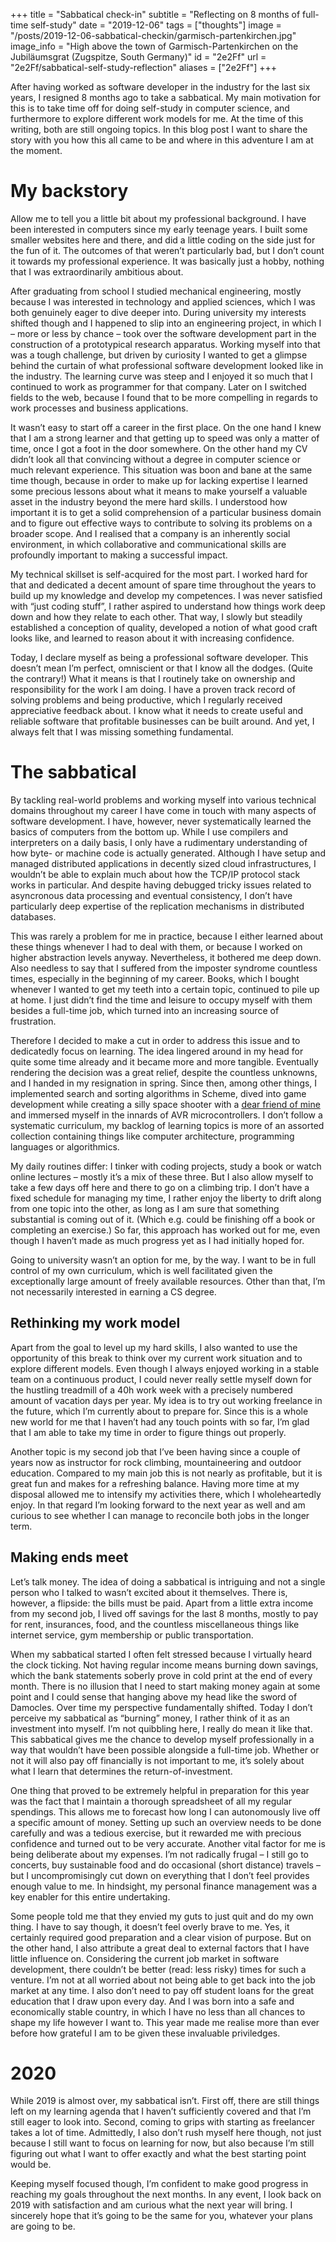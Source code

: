 +++
title = "Sabbatical check-in"
subtitle = "Reflecting on 8 months of full-time self-study"
date = "2019-12-06"
tags = ["thoughts"]
image = "/posts/2019-12-06-sabbatical-checkin/garmisch-partenkirchen.jpg"
image_info = "High above the town of Garmisch-Partenkirchen on the Jubiläumsgrat (Zugspitze, South Germany)"
id = "2e2Ff"
url = "2e2Ff/sabbatical-self-study-reflection"
aliases = ["2e2Ff"]
+++

After having worked as software developer in the industry for the last six years, I resigned 8 months ago to take a sabbatical. My main motivation for this is to take time off for doing self-study in computer science, and furthermore to explore different work models for me. At the time of this writing, both are still ongoing topics. In this blog post I want to share the story with you how this all came to be and where in this adventure I am at the moment.

# My backstory

Allow me to tell you a little bit about my professional background. I have been interested in computers since my early teenage years. I built some smaller websites here and there, and did a little coding on the side just for the fun of it. The outcomes of that weren’t particularly bad, but I don’t count it towards my professional experience. It was basically just a hobby, nothing that I was extraordinarily ambitious about.

After graduating from school I studied mechanical engineering, mostly because I was interested in technology and applied sciences, which I was both genuinely eager to dive deeper into. During university my interests shifted though and I happened to slip into an engineering project, in which I – more or less by chance – took over the software development part in the construction of a prototypical research apparatus. Working myself into that was a tough challenge, but driven by curiosity I wanted to get a glimpse behind the curtain of what professional software development looked like in the industry. The learning curve was steep and I enjoyed it so much that I continued to work as programmer for that company. Later on I switched fields to the web, because I found that to be more compelling in regards to work processes and business applications.

It wasn’t easy to start off a career in the first place. On the one hand I knew that I am a strong learner and that getting up to speed was only a matter of time, once I got a foot in the door somewhere. On the other hand my CV didn’t look all that convincing without a degree in computer science or much relevant experience. This situation was boon and bane at the same time though, because in order to make up for lacking expertise I learned some precious lessons about what it means to make yourself a valuable asset in the industry beyond the mere hard skills. I understood how important it is to get a solid comprehension of a particular business domain and to figure out effective ways to contribute to solving its problems on a broader scope. And I realised that a company is an inherently social environment, in which collaborative and communicational skills are profoundly important to making a successful impact.

My technical skillset is self-acquired for the most part. I worked hard for that and dedicated a decent amount of spare time throughout the years to build up my knowledge and develop my competences. I was never satisfied with “just coding stuff”, I rather aspired to understand how things work deep down and how they relate to each other. That way, I slowly but steadily established a conception of quality, developed a notion of what good craft looks like, and learned to reason about it with increasing confidence.

Today, I declare myself as being a professional software developer. This doesn’t mean I’m perfect, omniscient or that I know all the dodges. (Quite the contrary!) What it means is that I routinely take on ownership and responsibility for the work I am doing. I have a proven track record of solving problems and being productive, which I regularly received appreciative feedback about. I know what it needs to create useful and reliable software that profitable businesses can be built around. And yet, I always felt that I was missing something fundamental.

# The sabbatical

By tackling real-world problems and working myself into various technical domains throughout my career I have come in touch with many aspects of software development. I have, however, never systematically learned the basics of computers from the bottom up. While I use compilers and interpreters on a daily basis, I only have a rudimentary understanding of how byte- or machine code is actually generated. Although I have setup and managed distributed applications in decently sized cloud infrastructures, I wouldn’t be able to explain much about how the TCP/IP protocol stack works in particular. And despite having debugged tricky issues related to asyncronous data processing and eventual consistency, I don’t have particularly deep expertise of the replication mechanisms in distributed databases.

This was rarely a problem for me in practice, because I either learned about these things whenever I had to deal with them, or because I worked on higher abstraction levels anyway. Nevertheless, it bothered me deep down. Also needless to say that I suffered from the imposter syndrome countless times, especially in the beginning of my career. Books, which I bought whenever I wanted to get my teeth into a certain topic, continued to pile up at home. I just didn’t find the time and leisure to occupy myself with them besides a full-time job, which turned into an increasing source of frustration.

Therefore I decided to make a cut in order to address this issue and to dedicatedly focus on learning. The idea lingered around in my head for quite some time already and it became more and more tangible. Eventually rendering the decision was a great relief, despite the countless unknowns, and I handed in my resignation in spring. Since then, among other things, I implemented search and sorting algorithms in Scheme, dived into game development while creating a silly space shooter with a [dear friend of mine](https://www.togetherwecode.com) and immersed myself in the innards of AVR microcontrollers. I don’t follow a systematic curriculum, my backlog of learning topics is more of an assorted collection containing things like computer architecture, programming languages or algorithmics.

My daily routines differ: I tinker with coding projects, study a book or watch online lectures – mostly it’s a mix of these three. But I also allow myself to take a few days off here and there to go on a climbing trip. I don’t have a fixed schedule for managing my time, I rather enjoy the liberty to drift along from one topic into the other, as long as I am sure that something substantial is coming out of it. (Which e.g. could be finishing off a book or completing an exercise.) So far, this approach has worked out for me, even though I haven’t made as much progress yet as I had initially hoped for.

Going to university wasn’t an option for me, by the way. I want to be in full control of my own curriculum, which is well facilitated given the exceptionally large amount of freely available resources. Other than that, I’m not necessarily interested in earning a CS degree.

## Rethinking my work model

Apart from the goal to level up my hard skills, I also wanted to use the opportunity of this break to think over my current work situation and to explore different models. Even though I always enjoyed working in a stable team on a continuous product, I could never really settle myself down for the hustling treadmill of a 40h work week with a precisely numbered amount of vacation days per year. My idea is to try out working freelance in the future, which I’m currently about to prepare for. Since this is a whole new world for me that I haven’t had any touch points with so far, I’m glad that I am able to take my time in order to figure things out properly.

Another topic is my second job that I’ve been having since a couple of years now as instructor for rock climbing, mountaineering and outdoor education. Compared to my main job this is not nearly as profitable, but it is great fun and makes for a refreshing balance. Having more time at my disposal allowed me to intensify my activities there, which I wholeheartedly enjoy. In that regard I’m looking forward to the next year as well and am curious to see whether I can manage to reconcile both jobs in the longer term.

## Making ends meet

Let’s talk money. The idea of doing a sabbatical is intriguing and not a single person who I talked to wasn’t excited about it themselves. There is, however, a flipside: the bills must be paid. Apart from a little extra income from my second job, I lived off savings for the last 8 months, mostly to pay for rent, insurances, food, and the countless miscellaneous things like internet service, gym membership or public transportation.

When my sabbatical started I often felt stressed because I virtually heard the clock ticking. Not having regular income means burning down savings, which the bank statements soberly prove in cold print at the end of every month. There is no illusion that I need to start making money again at some point and I could sense that hanging above my head like the sword of Damocles. Over time my perspective fundamentally shifted. Today I don’t perceive my sabbatical as “burning” money, I rather think of it as an investment into myself. I’m not quibbling here, I really do mean it like that. This sabbatical gives me the chance to develop myself professionally in a way that wouldn’t have been possible alongside a full-time job. Whether or not it will also pay off financially is not important to me, it’s solely about what I learn that determines the return-of-investment.

One thing that proved to be extremely helpful in preparation for this year was the fact that I maintain a thorough spreadsheet of all my regular spendings. This allows me to forecast how long I can autonomously live off a specific amount of money. Setting up such an overview needs to be done carefully and was a tedious exercise, but it rewarded me with precious confidence and turned out to be very accurate. Another vital factor for me is being deliberate about my expenses. I’m not radically frugal – I still go to concerts, buy sustainable food and do occasional (short distance) travels – but I uncompromisingly cut down on everything that I don’t feel provides enough value to me. In hindsight, my personal finance management was a key enabler for this entire undertaking.

Some people told me that they envied my guts to just quit and do my own thing. I have to say though, it doesn’t feel overly brave to me. Yes, it certainly required good preparation and a clear vision of purpose. But on the other hand, I also attribute a great deal to external factors that I have little influence on. Considering the current job market in software development, there couldn’t be better (read: less risky) times for such a venture. I’m not at all worried about not being able to get back into the job market at any time. I also don’t need to pay off student loans for the great education that I draw upon every day. And I was born into a safe and economically stable country, in which I have no less than all chances to shape my life however I want to. This year made me realise more than ever before how grateful I am to be given these invaluable priviledges.

# 2020

While 2019 is almost over, my sabbatical isn’t. First off, there are still things left on my learning agenda that I haven’t sufficiently covered and that I’m still eager to look into. Second, coming to grips with starting as freelancer takes a lot of time. Admittedly, I also don’t rush myself here though, not just because I still want to focus on learning for now, but also because I’m still figuring out what I want to offer exactly and what the best starting point would be.

Keeping myself focused though, I’m confident to make good progress in reaching my goals throughout the next months. In any event, I look back on 2019 with satisfaction and am curious what the next year will bring. I sincerely hope that it’s going to be the same for you, whatever your plans are going to be.
